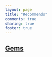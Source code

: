 ```yaml
---
layout: page
title: "Recommends"
comments: true
sharing: true
footer: true
---
```


## [Gems](/recommends/gems)
